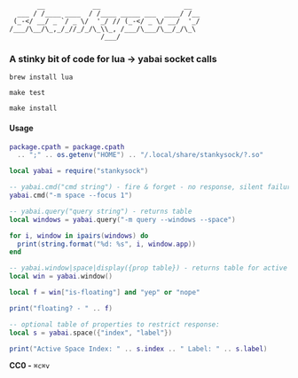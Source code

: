 ```
       __            __                     __
  ___ / /____ ____  / /____ _____ ___  ____/ /__
 (_-</ __/ _ `/ _ \/  '_/ // (_-</ _ \/ __/  '_/
/___/\__/\_,_/_//_/_/\_\\_, /___/\___/\__/_/\_\
                       /___/
```
### A stinky bit of code for lua -> yabai socket calls

``brew install lua``

``make test``

``make install``

#### Usage 

```lua
package.cpath = package.cpath
  .. ";" .. os.getenv("HOME") .. "/.local/share/stankysock/?.so"

local yabai = require("stankysock")
```
```lua
-- yabai.cmd("cmd string") - fire & forget - no response, silent failure
yabai.cmd("-m space --focus 1")
```
```lua
-- yabai.query("query string") - returns table
local windows = yabai.query("-m query --windows --space")

for i, window in ipairs(windows) do
  print(string.format("%d: %s", i, window.app))
end
```
```lua
-- yabai.window|space|display({prop table}) - returns table for active item
local win = yabai.window()

local f = win["is-floating"] and "yep" or "nope"

print("floating? - " .. f)

-- optional table of properties to restrict response:
local s = yabai.space({"index", "label"})

print("Active Space Index: " .. s.index .. " Label: " .. s.label)

```
**CC0 -** `⌘c⌘v`
